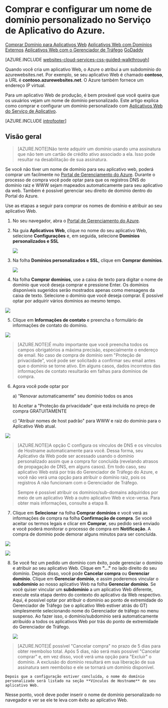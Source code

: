 
<properties
	pageTitle="Como compara um nome de domínio personalizado nos Aplicativos Web do Serviço de Aplicativo do Azure"
	description="Saiba como comprar um nome de domínio personalizado com um aplicativo Web no Serviço de Aplicativo do Azure."
	services="app-service\web"
	documentationCenter=""
	authors="MikeWasson"
	manager="wpickett"
	editor=""/>

<tags
	ms.service="app-service-web"
	ms.workload="web"
	ms.tgt_pltfrm="na"
	ms.devlang="na"
	ms.topic="article"
	ms.date="05/21/2015"
	ms.author="mwasson"/>

# Comprar e configurar um nome de domínio personalizado no Serviço de Aplicativo do Azure.

<div class="dev-center-tutorial-selector sublanding">
  <a href="/documentation/articles/custom-dns-web-site-buydomains-web-app" title="Aplicativos Web" class="current">Comprar Domínio para Aplicativos Web</a> <a href="/documentation/articles/web-sites-custom-domain-name" title="Aplicativos Web">Aplicativos Web com Domínios Externos</a> <a href="/documentation/articles/web-sites-traffic-manager-custom-domain-name/" title="Aplicativos Web com o Gerenciador de Tráfego">Aplicativos Web com o Gerenciador de Tráfego</a> <a href="/documentation/articles/web-sites-godaddy-custom-domain-name" title="GoDaddy">GoDaddy</a>


</div>

[AZURE.INCLUDE [websites-cloud-services-css-guided-walkthrough](../includes/websites-cloud-services-css-guided-walkthrough.md)]

Quando você cria um aplicativo Web, o Azure o atribui a um subdomínio do azurewebsites.net. Por exemplo, se seu aplicativo Web é chamado **contoso**, a URL é **contoso.azurewebsites.net**. O Azure também fornece um endereço IP virtual.

Para um aplicativo Web de produção, é bem provável que você queira que os usuários vejam um nome de domínio personalizado. Este artigo explica como comprar e configurar um domínio personalizado com [Aplicativos Web do Serviço de Aplicativo](http://go.microsoft.com/fwlink/?LinkId=529714).

[AZURE.INCLUDE [introfooter](../includes/custom-dns-web-site-intro-notes.md)]


## Visão geral

> [AZURE.NOTE]Não tente adquirir um domínio usando uma assinatura que não tem um cartão de crédito ativo associado a ela. Isso pode resultar na desabilitação de sua assinatura.

Se você não tiver um nome de domínio para seu aplicativo web, poderá comprar um facilmente no [Portal de Gerenciamento do Azure](https://portal.azure.com). Durante o processo de compra você pode optar para que os registros DNS do domínio raiz e WWW sejam mapeados automaticamente para seu aplicativo da web. Também é possível gerenciar seu direito de domínio dentro do Portal do Azure.


Use as etapas a seguir para comprar os nomes de domínio e atribuir ao seu aplicativo Web.

1. No seu navegador, abra o [Portal de Gerenciamento do Azure](https://portal.azure.com).

2. Na guia **Aplicativos Web**, clique no nome do seu aplicativo Web, selecione **Configurações** e, em seguida, selecione **Domínios personalizados e SSL**

	![](./media/custom-dns-web-site/dncmntask-cname-6.png)

3. Na folha **Domínios personalizados e SSL**, clique em **Comprar domínios**.

	![](./media/custom-dns-web-site/dncmntask-cname-buydomains-1.png)

4. Na folha **Comprar domínios**, use a caixa de texto para digitar o nome de domínio que você deseja comprar e pressione Enter. Os domínios disponíveis sugeridos serão mostrados apenas como mensagens da caixa de texto. Selecione o domínio que você deseja comprar. É possível optar por adquirir vários domínios ao mesmo tempo.

  ![](./media/custom-dns-web-site/dncmntask-cname-buydomains-2.png)

5. Clique em **Informações de contato** e preencha o formulário de informações de contato do domínio.

  ![](./media/custom-dns-web-site/dncmntask-cname-buydomains-3.png)

> [AZURE.NOTE]É muito importante que você preencha todos os campos obrigatórios a máxima precisão, especialmente o endereço de email. No caso de compra de domínio sem "Proteção de privacidade", você pode ser solicitado a confirmar seu email antes que o domínio se torne ativo. Em alguns casos, dados incorretos das informações de contato resultarão em falhas para domínios de compra.

6. Agora você pode optar por

	a) "Renovar automaticamente" seu domínio todos os anos
	
	b) Aceitar a "Proteção da privacidade" que está incluída no preço de compra GRATUITAMENTE
	
	c) "Atribuir nomes de host padrão" para WWW e raiz do domínio para o Aplicativo Web atual.

  ![](./media/custom-dns-web-site/dncmntask-cname-buydomains-2.5.png)
  
> [AZURE.NOTE]A opção C configura os vínculos de DNS e os vínculos de Hostname automaticamente para você. Dessa forma, seu Aplicativo da Web pode ser acessado usando o domínio personalizado assim que a compra for concluída (revelando atrasos de propagação de DNS, em alguns casos). Em todo caso, seu aplicativo Web está por trás do Gerenciador de Tráfego do Azure, e você não verá uma opção para atribuir o domínio raiz, pois os registros A não funcionam com o Gerenciador de Tráfego.
>
>Sempre é possível atribuir os domínios/sub-domains adquiridos por meio de um aplicativo Web a outro aplicativo Web e vice-versa. Para obter mais informações, consulte a etapa 8.

	
7. Clique em **Selecionar** na folha **Comprar domínios** e você verá as informações de compra na folha **Confirmação de compra**. Se você aceitar os termos legais e clicar em **Comprar**, seu pedido será enviado e você poderá monitorar o processo de compra em **Notificação**. A compra de domínio pode demorar alguns minutos para ser concluída. 

  ![](./media/custom-dns-web-site/dncmntask-cname-buydomains-4.png)

  ![](./media/custom-dns-web-site/dncmntask-cname-buydomains-5.png)

8. Se você fez um pedido um domínio com êxito, pode gerenciar o domínio e atribuir ao seu aplicativo Web. Clique em **"..."** no lado direito do seu domínio. Depois disso, você pode **Cancelar compra** ou **Gerenciar domínio**. Clique em **Gerenciar domínio**, e assim poderemos vincular o **subdomínio** ao nosso aplicativo Web na folha **Gerenciar domínio**. Se você quiser vincular um **subdomínio** a um aplicativo Web diferente, execute esta etapa dentro do contexto do aplicativo da Web respectivo. Aqui, é possível optar por atribuir o domínio ao ponto de extremidade do Gerenciador de Tráfego (se o aplicativo Web estiver atrás do GT) simplesmente selecionando nome do Gerenciador de tráfego no menu suspenso. Ao fazer isso, o domínio/subdomínio será automaticamente atribuído a todos os aplicativos Web por trás do ponto de extremidade do Gerenciador de Tráfego. 

	![](./media/custom-dns-web-site/dncmntask-cname-buydomains-6.png)

> [AZURE.NOTE]É possível "Cancelar compra" no prazo de 5 dias para obter reembolso total. Após 5 dias, não será mais possível "Cancelar comprar" e, em vez disso, você verá uma opção para "Excluir" o domínio. A exclusão do domínio resultará em sua liberação de sua assinatura sem reembolso e ele se tornará um domínio disponível.

	Depois que a configuração estiver concluída, o nome do domínio personalizado será listado na seção **Vínculos de Hostname** de seu aplicativo Web.

Nesse ponto, você deve poder inserir o nome de domínio personalizado no navegador e ver se ele te leva com êxito ao aplicativo Web.

<!---HONumber=58-->